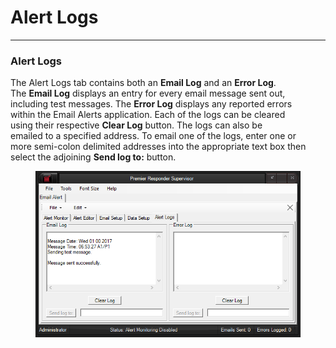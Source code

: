 # Alert Logs

***

### **Alert Logs**

The Alert Logs tab contains both an **Email Log** and an **Error Log**.&#x20;
\
The **Email Log** displays an entry for every email message sent out,
\
including test messages.  The **Error Log** displays any reported errors
\
within the Email Alerts application.  Each of the logs can be cleared
\
using their respective **Clear Log** button.  The logs can also be
\
emailed to a specified address.  To email one of the logs, enter one or
\
more semi-colon delimited addresses into the appropriate text box then
\
select the adjoining **Send log to:** button.

<figure><img src=".gitbook/assets/Alert Logs/image001.png" alt=""><figcaption></figcaption></figure>
